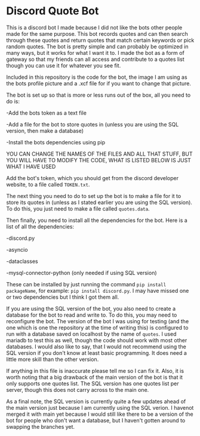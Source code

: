 # Discord Quote Bot
This is a discord bot I made because I did not like the bots other people made for the same purpose. This bot records quotes and can then search through these quotes and return quotes that match certain keywords or pick random quotes. The bot is pretty simple and can probably be optimized in many ways, but it works for what I want it to. I made the bot as a form of gateway so that my friends can all access and contribute to a quotes list though you can use it for whatever you see fit.

Included in this repository is the code for the bot, the image I am using as the bots profile picture and a .xcf file for if you want to change that picture.

The bot is set up so that is more or less runs out of the box, all you need to do is:

  -Add the bots token as a text file

  -Add a file for the bot to store quotes in (unless you are using the SQL version, then make a database)

  -Install the bots dependencies using pip

YOU CAN CHANGE THE NAMES OF THE FILES AND ALL THAT STUFF, BUT YOU WILL HAVE TO MODIFY THE CODE, WHAT IS LISTED BELOW IS JUST WHAT I HAVE USED

Add the bot's token, which you should get from the discord developer website, to a file called `TOKEN.txt`.

The next thing you need to do to set up the bot is to make a file for it to store its quotes in (unless as I stated earlier you are using the SQL version). To do this, you just need to make a file called `quotes.data`.

Then finally, you need to install all the dependencies for the bot. Here is a list of all the dependencies:

  -discord.py

  -asyncio

  -dataclasses

  -mysql-connector-python (only needed if using SQL version)


These can be installed by just running the command `pip install packageName`, for example: `pip install discord.py`. I may have missed one or two dependencies but I think I got them all.

If you are using the SQL version of the bot, you also need to create a database for the bot to read and write to. To do this, you may need to reconfigure the bot. The version of the bot I was using for testing (and the one which is one the repository at the time of writing this) is configured to run with a database saved on localhost by the name of `quotes`. I used mariadb to test this as well, though the code should work with most other databases. I would also like to say, that I would not recommend using the SQL version if you don't know at least basic programming. It does need a little more skill than the other version.

If anything in this file is inaccurate please tell me so I can fix it. Also, it is worth noting that a big drawback of the main version of the bot is that it
only supports one quotes list. The SQL version has one quotes list per server, though this does not carry across to the main one.

As a final note, the SQL version is currently quite a few updates ahead of the main version just because I am currently using the SQL verion. I havenot merged it with main yet because I would still like there to be a version of the bot for people who don't want a database, but I haven't gotten around to swapping the branches yet. 